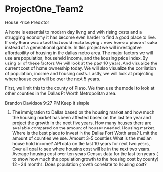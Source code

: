 # ProjectOne_Team2
House Price Predictor 

A home is essential to modern day living and with rising costs and a struggling economy it has become even harder to find a good place to live. If only there was a tool that could make buying a new home a piece of cake instead of a generational gamble. In this project we will investigatve affordability of housing in the dallas metro area. 
The major factors we will use are population, household income, and the housing price index.
By using all of these factors We will look at the past 10 years. And visualize the current cost of home ownership today. We will also visualize the corrilation of population, income and housing costs.
Lastly, we will look at projecting where house cost will be over the next 5 years. 

First, we limit this to the county of Plano. We then use the model to look at other counties in the Dallas Ft Worth Metropolitan area.

Brandon Davidson
  9:27 PM
Keep it simple
1. The immigration to Dallas based on the housing market and how much the housing market has been affected based on the last ten year and project the growth in the next five years. How many houses there are available compared on the amount of houses needed.
Housing market. Where is the best place to invest in the Dallas Fort Worth area?
Limit the amount of counties we use. Amount 3-5 counties
What is the median house hold income?
API data on the last 10 years for next two years,
Over all goal to see where housing cost will be in the next two years.
Average housing cost over ten years
Census data for the last ten years ( to show how much the population growth to the housing cost by county) 12 - 24 months.
Does population growth correlate to housing cost?

